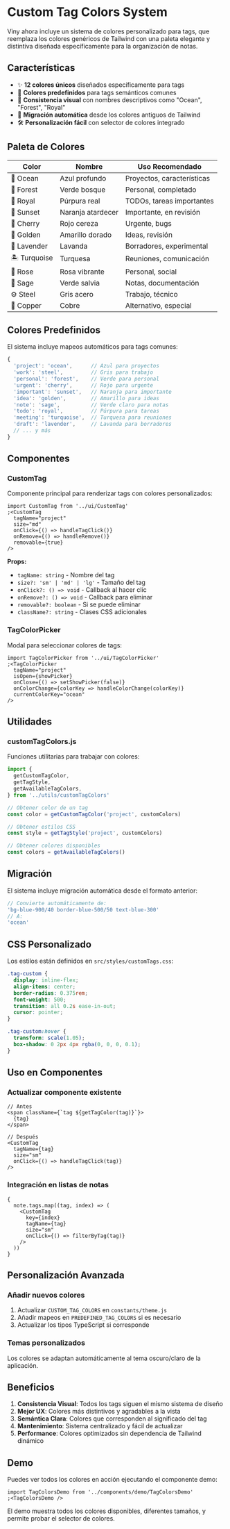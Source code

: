 # Custom Tag Colors System

Viny ahora incluye un sistema de colores personalizado para tags, que reemplaza los colores genéricos de Tailwind con una paleta elegante y distintiva diseñada específicamente para la organización de notas.

## Características

- ✨ **12 colores únicos** diseñados específicamente para tags
- 🎨 **Colores predefinidos** para tags semánticos comunes
- 🎯 **Consistencia visual** con nombres descriptivos como "Ocean", "Forest", "Royal"
- 🔄 **Migración automática** desde los colores antiguos de Tailwind
- 🛠️ **Personalización fácil** con selector de colores integrado

## Paleta de Colores

| Color        | Nombre            | Uso Recomendado            |
| ------------ | ----------------- | -------------------------- |
| 🌊 Ocean     | Azul profundo     | Proyectos, características |
| 🌲 Forest    | Verde bosque      | Personal, completado       |
| 👑 Royal     | Púrpura real      | TODOs, tareas importantes  |
| 🌅 Sunset    | Naranja atardecer | Importante, en revisión    |
| 🍒 Cherry    | Rojo cereza       | Urgente, bugs              |
| 🌟 Golden    | Amarillo dorado   | Ideas, revisión            |
| 💜 Lavender  | Lavanda           | Borradores, experimental   |
| 🏝️ Turquoise | Turquesa          | Reuniones, comunicación    |
| 🌹 Rose      | Rosa vibrante     | Personal, social           |
| 🌿 Sage      | Verde salvia      | Notas, documentación       |
| ⚙️ Steel     | Gris acero        | Trabajo, técnico           |
| 🔸 Copper    | Cobre             | Alternativo, especial      |

## Colores Predefinidos

El sistema incluye mapeos automáticos para tags comunes:

```javascript
{
  'project': 'ocean',      // Azul para proyectos
  'work': 'steel',         // Gris para trabajo
  'personal': 'forest',    // Verde para personal
  'urgent': 'cherry',      // Rojo para urgente
  'important': 'sunset',   // Naranja para importante
  'idea': 'golden',        // Amarillo para ideas
  'note': 'sage',          // Verde claro para notas
  'todo': 'royal',         // Púrpura para tareas
  'meeting': 'turquoise',  // Turquesa para reuniones
  'draft': 'lavender',     // Lavanda para borradores
  // ... y más
}
```

## Componentes

### CustomTag

Componente principal para renderizar tags con colores personalizados:

```tsx
import CustomTag from '../ui/CustomTag'
;<CustomTag
  tagName="project"
  size="md"
  onClick={() => handleTagClick()}
  onRemove={() => handleRemove()}
  removable={true}
/>
```

**Props:**

- `tagName: string` - Nombre del tag
- `size?: 'sm' | 'md' | 'lg'` - Tamaño del tag
- `onClick?: () => void` - Callback al hacer clic
- `onRemove?: () => void` - Callback para eliminar
- `removable?: boolean` - Si se puede eliminar
- `className?: string` - Clases CSS adicionales

### TagColorPicker

Modal para seleccionar colores de tags:

```tsx
import TagColorPicker from '../ui/TagColorPicker'
;<TagColorPicker
  tagName="project"
  isOpen={showPicker}
  onClose={() => setShowPicker(false)}
  onColorChange={colorKey => handleColorChange(colorKey)}
  currentColorKey="ocean"
/>
```

## Utilidades

### customTagColors.js

Funciones utilitarias para trabajar con colores:

```javascript
import {
  getCustomTagColor,
  getTagStyle,
  getAvailableTagColors,
} from '../utils/customTagColors'

// Obtener color de un tag
const color = getCustomTagColor('project', customColors)

// Obtener estilos CSS
const style = getTagStyle('project', customColors)

// Obtener colores disponibles
const colors = getAvailableTagColors()
```

## Migración

El sistema incluye migración automática desde el formato anterior:

```javascript
// Convierte automáticamente de:
'bg-blue-900/40 border-blue-500/50 text-blue-300'
// A:
'ocean'
```

## CSS Personalizado

Los estilos están definidos en `src/styles/customTags.css`:

```css
.tag-custom {
  display: inline-flex;
  align-items: center;
  border-radius: 0.375rem;
  font-weight: 500;
  transition: all 0.2s ease-in-out;
  cursor: pointer;
}

.tag-custom:hover {
  transform: scale(1.05);
  box-shadow: 0 2px 4px rgba(0, 0, 0, 0.1);
}
```

## Uso en Componentes

### Actualizar componente existente

```tsx
// Antes
<span className={`tag ${getTagColor(tag)}`}>
  {tag}
</span>

// Después
<CustomTag
  tagName={tag}
  size="sm"
  onClick={() => handleTagClick(tag)}
/>
```

### Integración en listas de notas

```tsx
{
  note.tags.map((tag, index) => (
    <CustomTag
      key={index}
      tagName={tag}
      size="sm"
      onClick={() => filterByTag(tag)}
    />
  ))
}
```

## Personalización Avanzada

### Añadir nuevos colores

1. Actualizar `CUSTOM_TAG_COLORS` en `constants/theme.js`
2. Añadir mapeos en `PREDEFINED_TAG_COLORS` si es necesario
3. Actualizar los tipos TypeScript si corresponde

### Temas personalizados

Los colores se adaptan automáticamente al tema oscuro/claro de la aplicación.

## Beneficios

1. **Consistencia Visual**: Todos los tags siguen el mismo sistema de diseño
2. **Mejor UX**: Colores más distintivos y agradables a la vista
3. **Semántica Clara**: Colores que corresponden al significado del tag
4. **Mantenimiento**: Sistema centralizado y fácil de actualizar
5. **Performance**: Colores optimizados sin dependencia de Tailwind dinámico

## Demo

Puedes ver todos los colores en acción ejecutando el componente demo:

```tsx
import TagColorsDemo from '../components/demo/TagColorsDemo'
;<TagColorsDemo />
```

El demo muestra todos los colores disponibles, diferentes tamaños, y permite probar el selector de colores.
